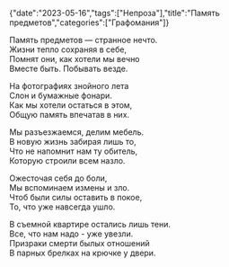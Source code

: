 {"date":"2023-05-16","tags":["Непроза"],"title":"Память предметов","categories":["Графомания"]}

Память предметов — странное нечто.  
Жизни тепло сохраняя в себе,  
Помнят они, как хотели мы вечно  
Вместе быть. Побывать везде.

На фотографиях знойного лета  
Слон и бумажные фонари.  
Как мы хотели остаться в этом,  
Общую память впечатав в них.

Мы разъезжаемся, делим мебель.  
В новую жизнь забирая лишь то,  
Что не напомнит нам ту обитель,  
Которую строили всем назло.

Ожесточая себя до боли,  
Мы вспоминаем измены и зло.  
Чтоб были силы оставить в покое,  
То, что уже навсегда ушло.

В съемной квартире остались лишь тени.  
Все, что нам надо - уже увезли.  
Призраки смерти былых отношений  
В парных брелках на крючке у двери.
